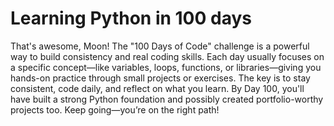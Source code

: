 # Learning Python in 100 days

That's awesome, Moon! The "100 Days of Code" challenge is a powerful way to build consistency and real coding skills. Each day usually focuses on a specific concept—like variables, loops, functions, or libraries—giving you hands-on practice through small projects or exercises. The key is to stay consistent, code daily, and reflect on what you learn. By Day 100, you'll have built a strong Python foundation and possibly created portfolio-worthy projects too. Keep going—you’re on the right path!

